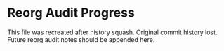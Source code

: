 # Reorg Audit Progress

This file was recreated after history squash. Original commit history lost. Future reorg audit notes should be appended here.
